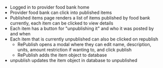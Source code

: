 - Logged in to provider food bank home
- Provider food bank can click into published items
- Published items page renders a list of items published by food bank currently, each item can be clicked to view details
- Each item has a button for "unpublishing it" and who it was posted by and when
- Each item that is currently unpublished can also be clicked on republish
  - RePublish opens a modal where they can edit name, description, units, amount restriction if wanting to, and click publish
  - RePublish adds the item object to database
- unpublish updates the item object in database to unpublished
